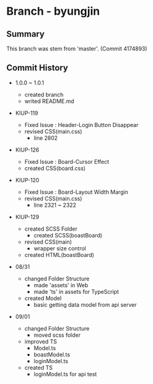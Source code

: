 Branch - byungjin
===
Summary 
---
This branch was stem from 'master'. (Commit 4174893)
   
Commit History
---
+ 1.0.0 ~ 1.0.1
    + created branch
    + writed README.md

+ KIUP-119
    + Fixed Issue : Header-Login Button Disappear
    + revised CSS(main.css)
        + line 2802
   
+ KIUP-126
    + Fixed Issue : Board-Cursor Effect
    + created CSS(board.css)

+ KIUP-120
    + Fixed Issue : Board-Layout Width Margin
    + revised CSS(main.css)
        + line 2321 ~ 2322
   
+ KIUP-129
    + created SCSS Folder
        + created SCSS(boastBoard)
    + revised CSS(main)
        + wrapper size control
    + created HTML(boastBoard)
   
+ 08/31
    + changed Folder Structure
        + made 'assets' in Web
        + made 'ts' in assets for TypeScript
    + created Model
        + basic getting data model from api server   
   
+ 09/01
    + changed Folder Structure
        + moved scss folder
    + improved TS
        + Model.ts
        + boastModel.ts
        + loginModel.ts
    + created TS
        + loginModel.ts for api test